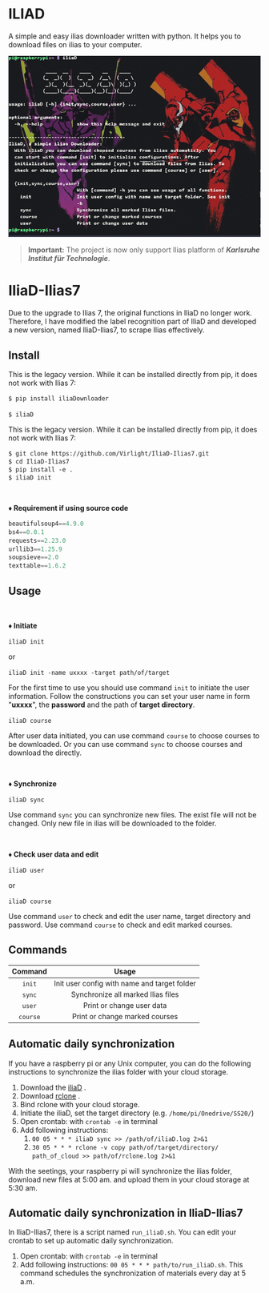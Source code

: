 # ILIAD

A simple and easy ilias downloader written with python. It helps you to download files on ilias to your computer.


![Title](https://github.com/cold-soda-jay/iliaD/blob/master/pic/title.png?raw=true)

> **Important:** The project is now only support Ilias platform of ***Karlsruhe Institut für Technologie***.


# IliaD-Ilias7

Due to the upgrade to Ilias 7, the original functions in IliaD no longer work. Therefore, I have modified the label recognition part of IliaD and developed a new version, named IliaD-Ilias7, to scrape Ilias effectively.


## Install 

This is the legacy version. While it can be installed directly from pip, it does not work with Ilias 7:

```
$ pip install iliaDownloader

$ iliaD
```

This is the legacy version. While it can be installed directly from pip, it does not work with Ilias 7:

```
$ git clone https://github.com/Virlight/IliaD-Ilias7.git
$ cd IliaD-Ilias7
$ pip install -e .
$ iliaD init
```

</br>

**&diams; Requirement if using source code**

```python
beautifulsoup4==4.9.0
bs4==0.0.1
requests==2.23.0
urllib3==1.25.9
soupsieve==2.0
texttable==1.6.2
```
## Usage

</br>

**&diams; Initiate**

``iliaD init`` 

or

``iliaD init -name uxxxx -target path/of/target``

For the first time to use you should use command ``init`` to initiate the user information. Follow the constructions you can set your user name in form "**uxxxx**", the **password** and the path of **target directory**.

``iliaD course``


After user data initiated, you can use command ``course`` to choose courses to be downloaded. Or you can use command ``sync`` to choose courses and download the directly.

</br>

**&diams; Synchronize**

``iliaD sync``

Use command ``sync`` you can synchronize new files. The exist file will not be changed. Only new file in ilias will be downloaded to the folder.

</br>

**&diams; Check user data and edit**

``iliaD user``

or

``iliaD course``

Use command ``user`` to check and edit the user name, target directory and password. Use command ``course`` to check and edit marked courses.


## Commands

|Command | Usage |
|:-:|:-:|
| ``init`` |Init user config with name and target folder |
|``sync`` |Synchronize all marked Ilias files |
|``user`` | Print or change user data|
|``course`` |Print or change marked courses |


## Automatic daily synchronization

If you have a raspberry pi or any Unix computer, you can do the following instructions to synchronize the ilias folder with your cloud storage.

1. Download the [iliaD](https://github.com/cold-soda-jay/iliaD) .
2. Download [rclone](https://rclone.org/) .
3. Bind rclone with your cloud storage.
4. Initiate the iliaD, set the target directory (e.g. ``/home/pi/Onedrive/SS20/``)
5. Open crontab: with ``crontab -e`` in terminal
6. Add following instructions:
    1. ``00 05 * * * iliaD sync >> /path/of/iliaD.log 2>&1``
    2. ``30 05 * * * rclone -v copy path/of/target/directory/ path_of_cloud >> path/of/rclone.log 2>&1``

With the seetings, your raspberry pi will synchronize the ilias folder, download new files at 5:00 am. and upload them in your cloud storage at 5:30 am.

## Automatic daily synchronization in IliaD-Ilias7

In IliaD-Ilias7, there is a script named ``run_iliaD.sh``. You can edit your crontab to set up automatic daily synchronization.

1. Open crontab: with ``crontab -e`` in terminal
2. Add following instructions: ``00 05 * * * path/to/run_iliaD.sh``. This command schedules the synchronization of materials every day at 5 a.m.
